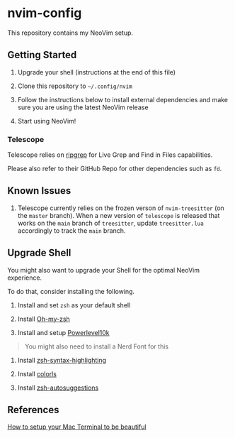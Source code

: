 # nvim-config

This repository contains my NeoVim setup.

## Getting Started

1. Upgrade your shell (instructions at the end of this file)

1. Clone this repository to `~/.config/nvim`

1. Follow the instructions below to install external dependencies and make sure you are using the latest NeoVim release

1. Start using NeoVim!

### Telescope

Telescope relies on [ripgrep](https://github.com/BurntSushi/ripgrep) for Live Grep and Find in Files capabilities.

Please also refer to their GitHub Repo for other dependencies such as `fd`.

## Known Issues

1. Telescope currently relies on the frozen verson of `nvim-treesitter` (on the `master` branch). When a new version of `telescope` is released that works on the `main` branch of `treesitter`, update `treesitter.lua` accordingly to track the `main` branch.

## Upgrade Shell

You might also want to upgrade your Shell for the optimal NeoVim experience.

To do that, consider installing the following.

1. Install and set `zsh` as your default shell

1. Install [Oh-my-zsh](https://ohmyz.sh/#install)

1. Install and setup [Powerlevel10k](https://github.com/romkatv/powerlevel10k)

> You might also need to install a Nerd Font for this

1. Install [zsh-syntax-highlighting](https://github.com/zsh-users/zsh-syntax-highlighting/blob/master/INSTALL.md)

1. Install [colorls](https://github.com/athityakumar/colorls)

1. Install [zsh-autosuggestions](https://github.com/zsh-users/zsh-autosuggestions)

## References

[How to setup your Mac Terminal to be beautiful](https://www.youtube.com/watch?v=wNQpDWLs4To)

